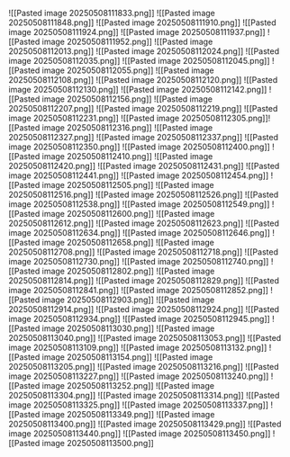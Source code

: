 ![[Pasted image 20250508111833.png]]
![[Pasted image 20250508111848.png]]
![[Pasted image 20250508111910.png]]
![[Pasted image 20250508111924.png]]
![[Pasted image 20250508111937.png]]
![[Pasted image 20250508111952.png]]
![[Pasted image 20250508112013.png]]
![[Pasted image 20250508112024.png]]
![[Pasted image 20250508112035.png]]
![[Pasted image 20250508112045.png]]
![[Pasted image 20250508112055.png]]
![[Pasted image 20250508112108.png]]
![[Pasted image 20250508112120.png]]
![[Pasted image 20250508112130.png]]
![[Pasted image 20250508112142.png]]
![[Pasted image 20250508112156.png]]
![[Pasted image 20250508112207.png]]
![[Pasted image 20250508112219.png]]
![[Pasted image 20250508112231.png]]
![[Pasted image 20250508112305.png]]![[Pasted image 20250508112316.png]]
![[Pasted image 20250508112327.png]]
![[Pasted image 20250508112337.png]]
![[Pasted image 20250508112350.png]]
![[Pasted image 20250508112400.png]]
![[Pasted image 20250508112410.png]]
![[Pasted image 20250508112420.png]]
![[Pasted image 20250508112431.png]]
![[Pasted image 20250508112441.png]]
![[Pasted image 20250508112454.png]]
![[Pasted image 20250508112505.png]]
![[Pasted image 20250508112516.png]]
![[Pasted image 20250508112526.png]]
![[Pasted image 20250508112538.png]]
![[Pasted image 20250508112549.png]]
![[Pasted image 20250508112600.png]]
![[Pasted image 20250508112612.png]]
![[Pasted image 20250508112623.png]]
![[Pasted image 20250508112634.png]]
![[Pasted image 20250508112646.png]]
![[Pasted image 20250508112658.png]]
![[Pasted image 20250508112708.png]]
![[Pasted image 20250508112718.png]]
![[Pasted image 20250508112730.png]]
![[Pasted image 20250508112740.png]]
![[Pasted image 20250508112802.png]]
![[Pasted image 20250508112814.png]]
![[Pasted image 20250508112829.png]]
![[Pasted image 20250508112841.png]]
![[Pasted image 20250508112852.png]]
![[Pasted image 20250508112903.png]]
![[Pasted image 20250508112914.png]]
![[Pasted image 20250508112924.png]]
![[Pasted image 20250508112934.png]]
![[Pasted image 20250508112945.png]]
![[Pasted image 20250508113030.png]]
![[Pasted image 20250508113040.png]]
![[Pasted image 20250508113053.png]]
![[Pasted image 20250508113109.png]]
![[Pasted image 20250508113132.png]]
![[Pasted image 20250508113154.png]]
![[Pasted image 20250508113205.png]]
![[Pasted image 20250508113216.png]]
![[Pasted image 20250508113227.png]]
![[Pasted image 20250508113240.png]]
![[Pasted image 20250508113252.png]]
![[Pasted image 20250508113304.png]]
![[Pasted image 20250508113314.png]]
![[Pasted image 20250508113325.png]]
![[Pasted image 20250508113337.png]]
![[Pasted image 20250508113349.png]]
![[Pasted image 20250508113400.png]]
![[Pasted image 20250508113429.png]]
![[Pasted image 20250508113440.png]]
![[Pasted image 20250508113450.png]]
![[Pasted image 20250508113500.png]]

